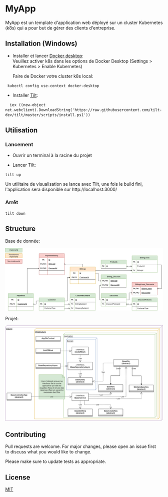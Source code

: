 
# MyApp
MyApp est un template d'application web déployé sur un cluster Kubernetes (k8s) qui a pour but de gérer des clients d'entreprise.

## Installation (Windows)

- Installer et lancer [Docker desktop](https://www.docker.com/products/docker-desktop/):    
  Veuillez activer k8s dans les options de Docker Desktop (Settings > Kubernetes > Enable Kubernetes)

  Faire de Docker votre cluster k8s local:
 ```properties
  kubectl config use-context docker-desktop
 ```
- Installer [Tilt](https://docs.tilt.dev/install.html):
```properties
  iex ((new-object net.webclient).DownloadString('https://raw.githubusercontent.com/tilt-dev/tilt/master/scripts/install.ps1'))
```

## Utilisation

### Lancement
- Ouvrir un terminal à la racine du projet

- Lancer Tilt:

```properties  
tilt up  
```

Un utilitaire de visualisation se lance avec Tilt, une fois le build fini, l'application sera disponible sur http://localhost:3000/
### Arrêt
```properties  
tilt down  
```  
## Structure
Base de donnée:
<p align="center">
<img src="https://raw.githubusercontent.com/Scholastien/MyApp/master/docs/Diagrammes-ERD.drawio.png">
</p>

Projet:
<p align="center">
<img src="https://raw.githubusercontent.com/Scholastien/MyApp/master/docs/Diagrammes-Onion Layer.drawio.png">
</p>

## Contributing

Pull requests are welcome. For major changes, please open an issue first  
to discuss what you would like to change.

Please make sure to update tests as appropriate.

## License

[MIT](https://choosealicense.com/licenses/mit/)
